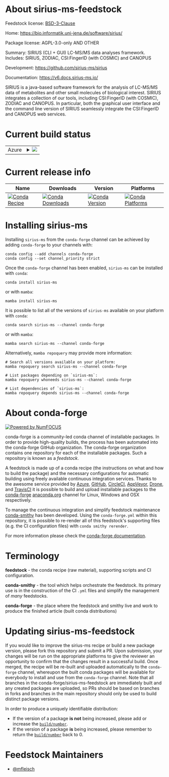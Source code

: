 About sirius-ms-feedstock
=========================

Feedstock license: [BSD-3-Clause](https://github.com/conda-forge/sirius-ms-feedstock/blob/main/LICENSE.txt)

Home: https://bio.informatik.uni-jena.de/software/sirius/

Package license: AGPL-3.0-only AND OTHER

Summary: SIRIUS (CLI + GUI) LC-MS/MS data analyses framework. Includes: SIRIUS, ZODIAC, CSI:FingerID (with COSMIC) and CANOPUS

Development: https://github.com/sirius-ms/sirius

Documentation: https://v6.docs.sirius-ms.io/

SIRIUS is a java-based software framework for the analysis of LC-MS/MS data of metabolites and other small molecules of biological interest. SIRIUS integrates a collection of our tools, including CSI:FingerID (with COSMIC), ZODIAC and CANOPUS.  In particular, both the graphical user interface and the command line version of SIRIUS seamlessly integrate the CSI:FingerID and CANOPUS web services.

Current build status
====================


<table>
    
  <tr>
    <td>Azure</td>
    <td>
      <details>
        <summary>
          <a href="https://dev.azure.com/conda-forge/feedstock-builds/_build/latest?definitionId=18654&branchName=main">
            <img src="https://dev.azure.com/conda-forge/feedstock-builds/_apis/build/status/sirius-ms-feedstock?branchName=main">
          </a>
        </summary>
        <table>
          <thead><tr><th>Variant</th><th>Status</th></tr></thead>
          <tbody><tr>
              <td>linux_64</td>
              <td>
                <a href="https://dev.azure.com/conda-forge/feedstock-builds/_build/latest?definitionId=18654&branchName=main">
                  <img src="https://dev.azure.com/conda-forge/feedstock-builds/_apis/build/status/sirius-ms-feedstock?branchName=main&jobName=linux&configuration=linux%20linux_64_" alt="variant">
                </a>
              </td>
            </tr><tr>
              <td>osx_64</td>
              <td>
                <a href="https://dev.azure.com/conda-forge/feedstock-builds/_build/latest?definitionId=18654&branchName=main">
                  <img src="https://dev.azure.com/conda-forge/feedstock-builds/_apis/build/status/sirius-ms-feedstock?branchName=main&jobName=osx&configuration=osx%20osx_64_" alt="variant">
                </a>
              </td>
            </tr><tr>
              <td>osx_arm64</td>
              <td>
                <a href="https://dev.azure.com/conda-forge/feedstock-builds/_build/latest?definitionId=18654&branchName=main">
                  <img src="https://dev.azure.com/conda-forge/feedstock-builds/_apis/build/status/sirius-ms-feedstock?branchName=main&jobName=osx&configuration=osx%20osx_arm64_" alt="variant">
                </a>
              </td>
            </tr><tr>
              <td>win_64</td>
              <td>
                <a href="https://dev.azure.com/conda-forge/feedstock-builds/_build/latest?definitionId=18654&branchName=main">
                  <img src="https://dev.azure.com/conda-forge/feedstock-builds/_apis/build/status/sirius-ms-feedstock?branchName=main&jobName=win&configuration=win%20win_64_" alt="variant">
                </a>
              </td>
            </tr>
          </tbody>
        </table>
      </details>
    </td>
  </tr>
</table>

Current release info
====================

| Name | Downloads | Version | Platforms |
| --- | --- | --- | --- |
| [![Conda Recipe](https://img.shields.io/badge/recipe-sirius--ms-green.svg)](https://anaconda.org/conda-forge/sirius-ms) | [![Conda Downloads](https://img.shields.io/conda/dn/conda-forge/sirius-ms.svg)](https://anaconda.org/conda-forge/sirius-ms) | [![Conda Version](https://img.shields.io/conda/vn/conda-forge/sirius-ms.svg)](https://anaconda.org/conda-forge/sirius-ms) | [![Conda Platforms](https://img.shields.io/conda/pn/conda-forge/sirius-ms.svg)](https://anaconda.org/conda-forge/sirius-ms) |

Installing sirius-ms
====================

Installing `sirius-ms` from the `conda-forge` channel can be achieved by adding `conda-forge` to your channels with:

```
conda config --add channels conda-forge
conda config --set channel_priority strict
```

Once the `conda-forge` channel has been enabled, `sirius-ms` can be installed with `conda`:

```
conda install sirius-ms
```

or with `mamba`:

```
mamba install sirius-ms
```

It is possible to list all of the versions of `sirius-ms` available on your platform with `conda`:

```
conda search sirius-ms --channel conda-forge
```

or with `mamba`:

```
mamba search sirius-ms --channel conda-forge
```

Alternatively, `mamba repoquery` may provide more information:

```
# Search all versions available on your platform:
mamba repoquery search sirius-ms --channel conda-forge

# List packages depending on `sirius-ms`:
mamba repoquery whoneeds sirius-ms --channel conda-forge

# List dependencies of `sirius-ms`:
mamba repoquery depends sirius-ms --channel conda-forge
```


About conda-forge
=================

[![Powered by
NumFOCUS](https://img.shields.io/badge/powered%20by-NumFOCUS-orange.svg?style=flat&colorA=E1523D&colorB=007D8A)](https://numfocus.org)

conda-forge is a community-led conda channel of installable packages.
In order to provide high-quality builds, the process has been automated into the
conda-forge GitHub organization. The conda-forge organization contains one repository
for each of the installable packages. Such a repository is known as a *feedstock*.

A feedstock is made up of a conda recipe (the instructions on what and how to build
the package) and the necessary configurations for automatic building using freely
available continuous integration services. Thanks to the awesome service provided by
[Azure](https://azure.microsoft.com/en-us/services/devops/), [GitHub](https://github.com/),
[CircleCI](https://circleci.com/), [AppVeyor](https://www.appveyor.com/),
[Drone](https://cloud.drone.io/welcome), and [TravisCI](https://travis-ci.com/)
it is possible to build and upload installable packages to the
[conda-forge](https://anaconda.org/conda-forge) [anaconda.org](https://anaconda.org/)
channel for Linux, Windows and OSX respectively.

To manage the continuous integration and simplify feedstock maintenance
[conda-smithy](https://github.com/conda-forge/conda-smithy) has been developed.
Using the ``conda-forge.yml`` within this repository, it is possible to re-render all of
this feedstock's supporting files (e.g. the CI configuration files) with ``conda smithy rerender``.

For more information please check the [conda-forge documentation](https://conda-forge.org/docs/).

Terminology
===========

**feedstock** - the conda recipe (raw material), supporting scripts and CI configuration.

**conda-smithy** - the tool which helps orchestrate the feedstock.
                   Its primary use is in the construction of the CI ``.yml`` files
                   and simplify the management of *many* feedstocks.

**conda-forge** - the place where the feedstock and smithy live and work to
                  produce the finished article (built conda distributions)


Updating sirius-ms-feedstock
============================

If you would like to improve the sirius-ms recipe or build a new
package version, please fork this repository and submit a PR. Upon submission,
your changes will be run on the appropriate platforms to give the reviewer an
opportunity to confirm that the changes result in a successful build. Once
merged, the recipe will be re-built and uploaded automatically to the
`conda-forge` channel, whereupon the built conda packages will be available for
everybody to install and use from the `conda-forge` channel.
Note that all branches in the conda-forge/sirius-ms-feedstock are
immediately built and any created packages are uploaded, so PRs should be based
on branches in forks and branches in the main repository should only be used to
build distinct package versions.

In order to produce a uniquely identifiable distribution:
 * If the version of a package **is not** being increased, please add or increase
   the [``build/number``](https://docs.conda.io/projects/conda-build/en/latest/resources/define-metadata.html#build-number-and-string).
 * If the version of a package **is** being increased, please remember to return
   the [``build/number``](https://docs.conda.io/projects/conda-build/en/latest/resources/define-metadata.html#build-number-and-string)
   back to 0.

Feedstock Maintainers
=====================

* [@mfleisch](https://github.com/mfleisch/)

